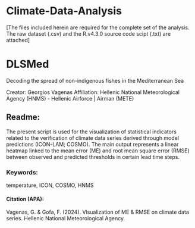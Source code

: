 # Climate-Data-Analysis

[The files included herein are required for the complete set of the analysis. The raw dataset (.csv) and the R.v4.3.0 source code scipt (.txt) are attached]

# DLSMed
Decoding the spread of non-indigenous fishes in the Mediterranean Sea

Creator: Georgios Vagenas
Affiliation: Hellenic National Meteorological Agency (HNMS) - Hellenic Airforce | Airman (METE) 

## Readme:
The present script is used for the visualization of statistical indicators related to the verification of climate data series derived through model predictions (ICON-LAM; COSMO). The main output represents a linear heatmap linked to the mean error (ME) and root mean square error (RMSE) between observed and predicted thresholds in certain lead time steps.

### Keywords: 
temperature, ICON, COSMO, HNMS

#### Citation (APA):
 Vagenas, G. & Gofa, F. (2024). Visualization of ME & RMSE on climate data series. Hellenic National Meteorological Agency.

